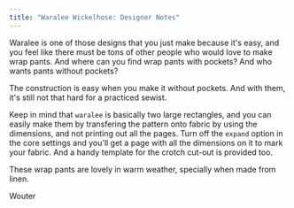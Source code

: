 ```yaml
---
title: "Waralee Wickelhose: Designer Notes"
---
```


Waralee is one of those designs that you just make because it's easy, and you feel like there must be tons of other people who would love to make wrap pants. And where can you find wrap pants with pockets? And who wants pants without pockets?

The construction is easy when you make it without pockets. And with them, it's still not that hard for a practiced sewist.

Keep in mind that `waralee` is basically two large rectangles, and you can easily make them by transfering the pattern onto fabric by using the dimensions, and not printing out all the pages. Turn off the `expand` option in the core settings and you'll get a page with all the dimensions on it to mark your fabric. And a handy template for the crotch cut-out is provided too.

These wrap pants are lovely in warm weather, specially when made from linen.

Wouter

